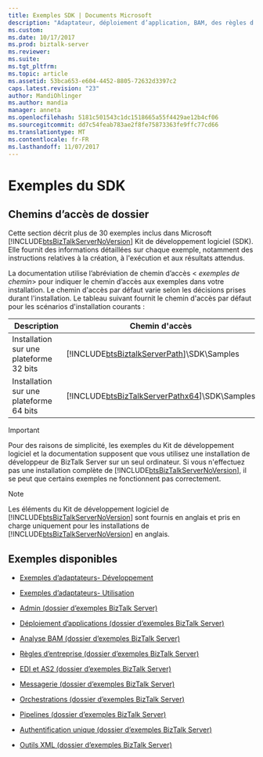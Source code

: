 ```yaml
---
title: Exemples SDK | Documents Microsoft
description: "Adaptateur, déploiement d’application, BAM, des règles d’entreprise, d’orchestration, pipeline et d’autres exemples du Kit de développement logiciel disponibles dans BizTalk Server"
ms.custom: 
ms.date: 10/17/2017
ms.prod: biztalk-server
ms.reviewer: 
ms.suite: 
ms.tgt_pltfrm: 
ms.topic: article
ms.assetid: 53bca653-e604-4452-8805-72632d3397c2
caps.latest.revision: "23"
author: MandiOhlinger
ms.author: mandia
manager: anneta
ms.openlocfilehash: 5181c501543c1dc1518665a55f4429ae12b4cf06
ms.sourcegitcommit: dd7c54feab783ae2f8fe75873363fe9ffc77cd66
ms.translationtype: MT
ms.contentlocale: fr-FR
ms.lasthandoff: 11/07/2017
---
```

# <a name="samples-in-the-sdk"></a>Exemples du SDK

## <a name="folder-paths"></a>Chemins d’accès de dossier
Cette section décrit plus de 30 exemples inclus dans Microsoft [!INCLUDE[btsBizTalkServerNoVersion](../includes/btsbiztalkservernoversion-md.md)] Kit de développement logiciel (SDK). Elle fournit des informations détaillées sur chaque exemple, notamment des instructions relatives à la création, à l'exécution et aux résultats attendus.  
  
 La documentation utilise l’abréviation de chemin d’accès \< *exemples de chemin*> pour indiquer le chemin d’accès aux exemples dans votre installation. Le chemin d'accès par défaut varie selon les décisions prises durant l'installation. Le tableau suivant fournit le chemin d'accès par défaut pour les scénarios d'installation courants :  
  
| Description|Chemin d'accès|  
|-----------------|----------|  
|Installation sur une plateforme 32 bits|[!INCLUDE[btsBiztalkServerPath](../includes/btsbiztalkserverpath-md.md)]\SDK\Samples|  
|Installation sur une plateforme 64 bits|[!INCLUDE[btsBizTalkServerPathx64](../includes/btsbiztalkserverpathx64-md.md)]\SDK\Samples|  
  
> [!IMPORTANT]
>  Pour des raisons de simplicité, les exemples du Kit de développement logiciel et la documentation supposent que vous utilisez une installation de développeur de BizTalk Server sur un seul ordinateur. Si vous n'effectuez pas une installation complète de [!INCLUDE[btsBizTalkServerNoVersion](../includes/btsbiztalkservernoversion-md.md)], il se peut que certains exemples ne fonctionnent pas correctement.  
  
> [!NOTE]
>  Les éléments du Kit de développement logiciel de [!INCLUDE[btsBizTalkServerNoVersion](../includes/btsbiztalkservernoversion-md.md)] sont fournis en anglais et pris en charge uniquement pour les installations de [!INCLUDE[btsBizTalkServerNoVersion](../includes/btsbiztalkservernoversion-md.md)] en anglais.  
  
## <a name="available-samples"></a>Exemples disponibles 
  
-   [Exemples d’adaptateurs- Développement](../core/adapter-samples-development.md)  
  
-   [Exemples d’adaptateurs- Utilisation](../core/adapter-samples-usage.md)  
  
-   [Admin (dossier d’exemples BizTalk Server)](../core/admin-biztalk-server-samples-folder.md)  
  
-   [Déploiement d’applications (dossier d’exemples BizTalk Server)](../core/application-deployment-biztalk-server-samples-folder.md)  
  
-   [Analyse BAM (dossier d’exemples BizTalk Server)](../core/business-activity-monitoring-biztalk-server-samples-folder.md)  
  
-   [Règles d’entreprise (dossier d’exemples BizTalk Server)](../core/business-rules-biztalk-server-samples-folder.md)  
  
-   [EDI et AS2 (dossier d’exemples BizTalk Server)](../core/edi-and-as2-biztalk-server-samples-folder.md)  
  
-   [Messagerie (dossier d’exemples BizTalk Server)](../core/messaging-biztalk-server-samples-folder.md)  
  
-   [Orchestrations (dossier d’exemples BizTalk Server)](../core/orchestrations-biztalk-server-samples-folder.md)  
  
-   [Pipelines (dossier d’exemples BizTalk Server)](../core/pipelines-biztalk-server-samples-folder.md)  
  
-   [Authentification unique (dossier d’exemples BizTalk Server)](../core/sso-biztalk-server-samples-folder.md)  
  
-   [Outils XML (dossier d’exemples BizTalk Server)](../core/xml-tools-biztalk-server-samples-folder.md)